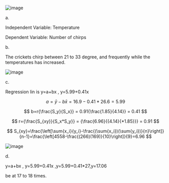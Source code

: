 
![image](https://github.com/user-attachments/assets/dfe1de65-3102-4768-b692-fbc574890239)

 
a.

Independent Variable: Temperature 

Dependent Variable: Number of chirps


b. 


The crickets chirp between 21 to 33 degree, and frequently while the temperatures has increased. 

 ![image](https://github.com/user-attachments/assets/b5d99e3e-cdf5-450b-898c-b0515967b170)


c. 

Regression lin is y=a+bx , y=5.99+0.41x

$$
a=\bar{y}-{b\bar{x}} =16.9-0.41*26.6 = 5.99
$$

$$
b=r{\frac{S_y}{S_x}} = 0.91{\frac{1.85}{4.14}} = 0.41
$$ 

$$
r={\frac{S_{xy}}{S_x*S_y}} = {\frac{6.96}{{4.14}{*1.85}}} = 0.91
$$

$$
S_{xy}=\frac{\left[\sum{x_i}{y_i}-\frac{(\sum{x_i})(\sum{y_i})}{n}\right]}{n-1}=\frac{\left[4558-\frac{(266)(169)}{10}\right]}{9}=6.96
$$

![image](https://github.com/user-attachments/assets/fd3c8396-63a6-4d9c-9a1a-c525850a670c)

d.

y=a+bx , y=5.99+0.41x ,y=5.99+0.41*27,y=17.06

 be at 17 to 18 times.



